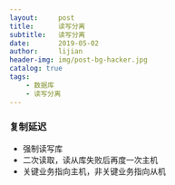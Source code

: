 ```yaml
---
layout:     post
title:      读写分离
subtitle:   读写分离
date:       2019-05-02
author:     lijian
header-img: img/post-bg-hacker.jpg
catalog: true
tags:
    - 数据库
    - 读写分离
---
```


### 复制延迟
* 强制读写库
* 二次读取，读从库失败后再度一次主机
* 关键业务指向主机，非关键业务指向从机